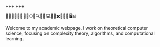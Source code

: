 +++
+++

🍃🌿🌑🔮🍂🌌🌳➕🌕🌿🔍🌲➖💻🌾🌙✖️🍂🌿🔮🖥️📊

Welcome to my academic webpage. I work on theoretical computer science, focusing on complexity theory, algorithms, and computational learning.
